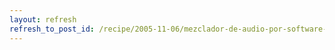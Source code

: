```yaml
---
layout: refresh
refresh_to_post_id: /recipe/2005-11-06/mezclador-de-audio-por-software-con-alsa.html
---
```

